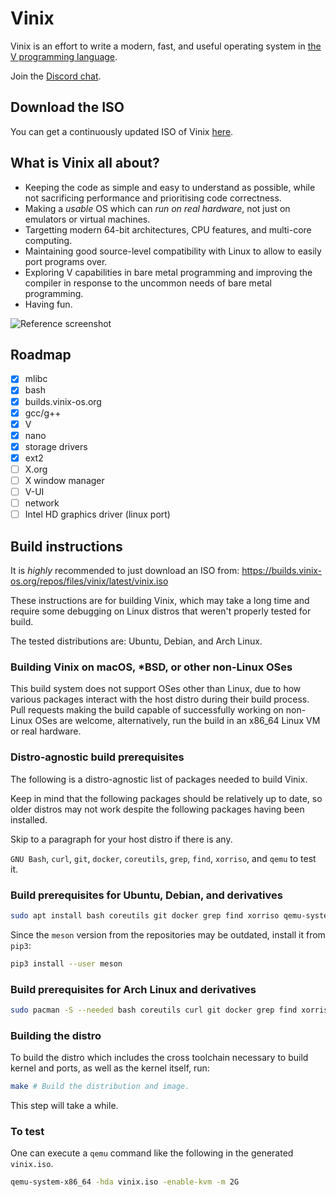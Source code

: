 # Vinix

Vinix is an effort to write a modern, fast, and useful operating system in [the V programming language](https://vlang.io).

Join the [Discord chat](https://discord.gg/S5Nm6ZDU38).

## Download the ISO

You can get a continuously updated ISO of Vinix [here](https://builds.vinix-os.org/repos/files/vinix/latest/vinix.iso).

## What is Vinix all about?

- Keeping the code as simple and easy to understand as possible, while not sacrificing
performance and prioritising code correctness.
- Making a *usable* OS which can *run on real hardware*, not just on emulators or
virtual machines.
- Targetting modern 64-bit architectures, CPU features, and multi-core computing.
- Maintaining good source-level compatibility with Linux to allow to easily port programs over.
- Exploring V capabilities in bare metal programming and improving the compiler in response to the uncommon needs of bare metal programming.
- Having fun.

![Reference screenshot](/screenshot.png?raw=true "Reference screenshot")

## Roadmap

- [x] mlibc
- [x] bash
- [x] builds.vinix-os.org
- [x] gcc/g++
- [x] V
- [x] nano
- [x] storage drivers
- [x] ext2
- [ ] X.org
- [ ] X window manager
- [ ] V-UI
- [ ] network
- [ ] Intel HD graphics driver (linux port)

## Build instructions

It is *highly* recommended to just download an ISO from:
https://builds.vinix-os.org/repos/files/vinix/latest/vinix.iso

These instructions are for building Vinix, which may take a long time and
require some debugging on Linux distros that weren't properly tested
for build.

The tested distributions are: Ubuntu, Debian, and Arch Linux.

### Building Vinix on macOS, *BSD, or other non-Linux OSes

This build system does not support OSes other than Linux, due to how various packages
interact with the host distro during their build process. Pull requests making the build
capable of successfully working on non-Linux OSes are welcome, alternatively,
run the build in an x86_64 Linux VM or real hardware.

### Distro-agnostic build prerequisites

The following is a distro-agnostic list of packages needed to build Vinix.

Keep in mind that the following packages should be relatively up to date, so
older distros may not work despite the following packages having been
installed.

Skip to a paragraph for your host distro if there is any.

`GNU Bash`, `curl`, `git`, `docker`, `coreutils`, `grep`, `find`, `xorriso`,
and `qemu` to test it.

### Build prerequisites for Ubuntu, Debian, and derivatives
```bash
sudo apt install bash coreutils git docker grep find xorriso qemu-system-x86
```

Since the `meson` version from the repositories may be outdated, install it from `pip3`:
```bash
pip3 install --user meson
```

### Build prerequisites for Arch Linux and derivatives
```bash
sudo pacman -S --needed bash coreutils curl git docker grep find xorriso qemu
```

### Building the distro

To build the distro which includes the cross toolchain necessary
to build kernel and ports, as well as the kernel itself, run:

```bash
make # Build the distribution and image.
```

This step will take a while.

### To test

One can execute a `qemu` command like the following in the generated `vinix.iso`.

```bash
qemu-system-x86_64 -hda vinix.iso -enable-kvm -m 2G
```
